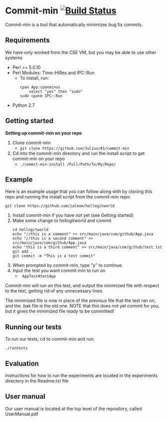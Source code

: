 # Commit-min [![Build Status](https://travis-ci.org/Juliusc01/commit-min.svg?branch=master)](https://travis-ci.org/Juliusc01/commit-min)

Commit-min is a tool that automatically minimizes bug fix commits.

## Requirements
We have only worked from the CSE VM, but you may be able to use other systems
- Perl >= 5.0.10
- Perl Modules: Time::HiRes and IPC::Run
	- To install, run:
		```
		cpan App:cpanminus
			select "yes" then "sudo"
		sudo cpanm IPC::Run
		```
- Python 2.7

## Getting started
**Setting up commit-min on your repo**

 1. Clone commit-min
	 - ```git clone https://github.com/Juliusc01/commit-min```
 2. Cd into the commit-min directory and run the install script to get commit-min on your repo
	 - ```./commit-min-install /Full/Path/To/My/Repo/```

## Example
Here is an example usage that you can follow along with by cloning this repo and running the install script from the commit-min repo:
```
git clone https://github.com/jaleum/hellogitworld
```
 1. Install commit-min if you have not yet (see Getting started)
 2. Make some change to hellogitworld and commit
 	```
	cd hellogitworld
	echo "//this is a comment" >> src/main/java/com/github/App.java
	echo "//this is a second comment" >> src/main/java/com/github/App.java
	echo "this is a third comment" >> src/main/java/com/github/test.txt
	git add .
	git commit -m "This is a test commit"
	```
3. When prompted by commit-min, type "y" to continue
4. Input the test you want commit-min to run on
	- ``` AppTest#testApp```

Commit-min will run on this test, and output the minimized file with respect to the test, getting rid of any unnecessary lines.

The minimized file is now in place of the previous file that the test ran on, and the .bak file is the old one. NOTE that this does not yet commit for you, but it gives the minimized file ready to be committed!

## Running our tests
To run our tests, cd to commit-min and run: 
```
./runtests
```
## Evaluation
Instructions for how to run the experiments are located in the experiments directory in the Readme.txt file

## User manual
Our user manual is located at the top level of the repository, called UserManual.pdf
